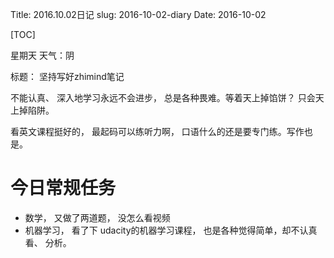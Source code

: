 Title: 2016.10.02日记
slug: 2016-10-02-diary
Date: 2016-10-02

[TOC]

星期天 天气：阴

标题： 坚持写好zhimind笔记

不能认真、 深入地学习永远不会进步， 总是各种畏难。等着天上掉馅饼？ 只会天上掉陷阱。

看英文课程挺好的， 最起码可以练听力啊， 口语什么的还是要专门练。写作也是。

# 今日常规任务

- 数学， 又做了两道题， 没怎么看视频
- 机器学习， 看了下 udacity的机器学习课程， 也是各种觉得简单，却不认真看、 分析。




